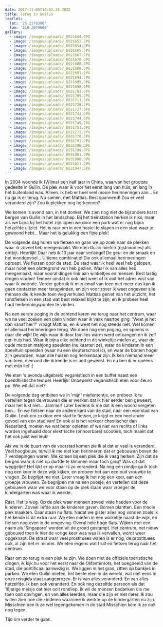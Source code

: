 ```yaml
---
date: 2017-11-05T13:02:34.702Z
title: Terug in Guilin
leaflet:
  lat: '25.2570300'
  lon: '110.3079600'
gallery:
  - image: /images/uploads/_B021644.JPG
  - image: /images/uploads/_B021652.JPG
  - image: /images/uploads/_B021654.JPG
  - image: /images/uploads/_B021665.JPG
  - image: /images/uploads/_B021667.JPG
  - image: /images/uploads/_B021678.JPG
  - image: /images/uploads/_B021688.JPG
  - image: /images/uploads/_B021689.JPG
  - image: /images/uploads/_B021691.JPG
  - image: /images/uploads/_B021694.JPG
  - image: /images/uploads/_B021695.JPG
  - image: /images/uploads/_B021698.JPG
  - image: /images/uploads/_B021703.JPG
  - image: /images/uploads/_B021709.JPG
  - image: /images/uploads/_B021711.JPG
  - image: /images/uploads/_B021728.JPG
  - image: /images/uploads/_B021737.JPG
  - image: /images/uploads/_B021741.JPG
  - image: /images/uploads/_B021744.JPG
  - image: /images/uploads/_B021749.JPG
  - image: /images/uploads/_B021751.JPG
  - image: /images/uploads/_B021772.JPG
  - image: /images/uploads/_B031778.JPG
  - image: /images/uploads/_B031791.JPG
  - image: /images/uploads/_B031796.JPG
  - image: /images/uploads/_B031799.JPG
  - image: /images/uploads/_B031801.JPG
  - image: /images/uploads/_B031808.JPG
  - image: /images/uploads/_B031821.JPG
  - image: /images/uploads/_B031847.JPG
---
```

In 2004 woonde ik (Wilma) een half jaar in China, waarvan het grootste gedeelte in Guilin. De plek waar ik voor het eerst lang van huis, en lang in het buitenland was. Alleen. Ik heb er heel veel mooie herinneringen aan… En nu ga ik er terug. Nu samen, met Mattias. Best spannend! Zou er veel veranderd zijn? Zou ik plekken nog herkennen?

We komen ‘s avond aan, in het donker. We zien nog niet de bijzondere karst bergen van Guilin in het landschap. Bij het treinstation herken ik niks, maar als we bijna bij het hotel zijn lopen we door een park wat er nog bijna hetzelfde uitziet. Het is raar om in een hostel te slapen in een stad waar je gewoond hebt... Maar het is gelukkig een fijne plek!

De volgende dag huren we fietsen en gaan we op zoek naar de plekken waar ik zoveel heb meegemaakt. We eten Guilin miefen (rijstnoodles) als ontbijt. Heerlijk! Daar heb ik 13 jaar naar verlangd! De geur en de smaak en het mondgevoel... Ultieme combinatie! Die ook allemaal herinneringen oproept. We fietsen door de stad. De stad waar ik heel veel heb gelopen, maar nooit een plattegrond van heb gezien. Waar ik van alles heb meegemaakt, maar vooral dingen link aan winkeltjes en mensen. Best lastig dingen vinden! Temeer omdat ik ook niet weet of ik ooit het adres wist van waar ik woonde. Verder gebruik ik mijn email van toen niet meer dus kan ik geen contacten meer terugvinden, en zijn voor zover ik weet ongeveer alle mensen die ik kende toen wegverhuisd. Mattias geniet van het uitzicht, het rondfietsen in een stad wat best relaxed blijkt te zijn, en ik probeer heel hard herkenningspunten te vinden.

Na een eerste poging in de ochtend keren we terug naar het centrum, waar we na veel zoeken een plein vinden waar ik vaak naartoe ging. 'Weet je het dan vanaf hier?' vraagt Mattias, en ik weet het nog steeds niet. Wel komen er allemaal herinneringen terug. We doen nog een poging, en opeens is daar die wijk! De wijk waar ik door families warm werd ontvangen en ik zelf een huis had. Waar ik bijna elke ochtend in dit winkeltje miefen at, waar de oude mensen mahjong speelden (nu kaarten ze), waar de kinderen in een speeltuin speelden (waar nu een kleuterschool is), en waar de bomen hoger zijn geworden, maar alle huizen nog herkenbaar zijn. Ik ken niemand meer van toen, niemand die ik kende is er ooit geweest. En nu ben ik er opeens met mijn lief :)

We eten 's avonds uitgebreid veganistisch in een buffet naast een boeddhistische tempel. Heerlijk! Onbeperkt veganistisch eten voor 4euro pp. Wie wil dat niet?

De volgende dag ontbijten we in 'mijn' miefententje, en probeer ik te vertellen tegen de vrouwen die er werken dat ik hier eerder ben geweest, maar het lukt niet... Jammer! Later bedenk ik me dat ik een woord vergeten ben... En we fietsen naar de andere kant van de stad, naar een voorstad van Guilin. Leuk om zo door een stad te fietsen, je krijgt er een heel ander gevoel van een stad van! En ook al is het verkeer chaotischer dan Nederland, moeten we wat beter opletten of we niet van rechts of links worden ingehaald door elektrische (onhoorbare) scooters, toch maakt dat het ook juist wel leuk!

Als we in de buurt van de voorstad komen zie ik al dat er veel is veranderd. Veel hoogbouw, terwijl ik me niet kan herinneren dat er gebouwen boven de 7 verdiepingen waren. We komen bij een plek die ik vaag herken. Zijn dat de bergen waar ik niet op durfde te klimmen maar toch ging? Was dit dat weggetje? Het lijkt er op maar is zo veranderd. Na nog een rondje ga ik toch nog een keer in deze wijk kijken, en probeer het aan een oud vrouwtje te vragen. Ze begrijpt me niet. Later vraag ik het nog een keer, aan een groepje vrouwen. Ze begrijpen me na een poosje, en vertellen dat deze gebouwen waar we voor staan op de plek staan waar vroeger de kindergarten was waar ik werkte. 

Raar. Het is weg. Op de plek waar mensen zoveel visie hadden voor de kinderen. Zoveel liefde aan de kinderen gaven. Bomen plantten. Een mooie plek maakten. Daar staan nu flats. Nadat we gister alles nog vonden zoals ik het kende is dit extra raar. We eten miefen in een winkeltje naast de wijk, en fietsen nog even in de omgeving. Overal hele hoge flats. Wijken met een naam als 'Singapore' worden uit de grond gestampt. Het centrum, net nieuw gebouwd toen ik hier de vorige keer was was is vervallen, wordt weer opgeknapt. De straat waar veel prostituees waren is er nog, de prostituees ook, al zijn het er minder. We eten ergens wat fruit en fietsen terug naar het centrum.

Raar om zo terug in een plek te zijn. We doen niet de officiele toeristische dingen, ik kijk nu voor het eerst naar de Olifantenrots, het boegbeeld van de stad, die pontificaal aanwezig is. We liggen in het gras, zitten op bankjes in parken. We eten Guilin miefen, het beste eten in de wereld, wat niet eens in onze reisgids staat aangeprezen. Er is van alles veranderd. En van alles hetzelfde. Ik ben ook veranderd. En ook nog dezelfde persoon als dat 18jarige meisje dat hier ooit rondliep. Ik wil de mensen bedanken die me toen ooit opvingen, en van alles leerden, maar die zijn er niet meer. Ik zou willen zien hoe die kinderen waarmee ik werkte op de kindergarten nu zijn. Misschien ben ik ze wel tegengekomen in de stad.Misschien kom ik ze ooit nog tegen.

Tijd om verder te gaan.

